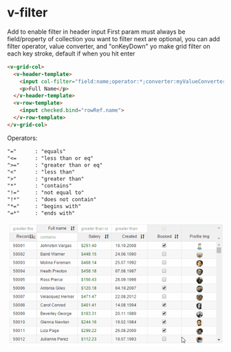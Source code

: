 # v-filter
Add to enable filter in header input
First param must always be field/property of collection you want to filter
next are optional, you can add filter operator, value converter, and "onKeyDown" yo make grid filter on each key stroke, default if when you hit enter

```html
<v-grid-col>
  <v-header-template>
    <input col-filter="field:name;operator:*;converter:myValueConverter;keydown:true">
    <p>Full Name</p>
  </v-header-template>
  <v-row-template>
    <input checked.bind="rowRef.name">
  </v-row-template>
</v-grid-col>
   ```
   
Operators:
```
"="      : "equals"
"<=      : "less than or eq"
">="     : "greater than or eq"
"<"      : "less than"
">"      : "greater than"
"*"      : "contains"
"!="     : "not equal to"
"!*"     : "does not contain"
"*="     : "begins with"
"=*"     : "ends with"
```
   
   
![filter](animation-filter.gif)